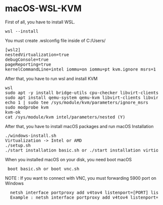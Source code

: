 # macOS-WSL-KVM

<p>First of all, you have to install WSL.</p>

<pre>wsl --install</pre>

<p>You must create .wslconfig file inside of C:/Users/<WINDOWS_USERNAME></p>

<pre>
[wsl2]
nestedVirtualization=true
debugConsole=true
pageReporting=true
kernelCommandLine=intel_iommu=on iommu=pt kvm.ignore_msrs=1 kvm-intel.nested=1 kvm-intel.ept=1 kvm-intel.emulate_invalid_guest_state=0 kvm-intel.enable_shadow_vmcs=1 kvm-intel.enable_apicv=1
</pre>

<p>After that, you have to run wsl and install KVM</p>

<pre>
wsl
sudo apt -y install bridge-utils cpu-checker libvirt-clients libvirt-daemon qemu-system qemu-kvm python3 python3-pip
sudo apt install qemu-system qemu-kvm libvirt-clients libvirt-daemon-system bridge-utils virt-manager libguestfs-tools cpu-checker
echo 1 | sudo tee /sys/module/kvm/parameters/ignore_msrs
sudo modprobe kvm
kvm-ok
cat /sys/module/kvm_intel/parameters/nested (Y)
</pre>

<p>After that, you have to install macOS packages and run macOS Installation</p>

<pre>
./windows-install.sh
Virtualization -> Intel or AMD
./setup.sh
./start_installation_basic.sh or ./start_installation_virtio.sh
</pre>

<p> When you installed macOS on your disk, you need boot macOS </p>

<pre> boot_basic.sh or boot_vnc.sh </pre>

<p> NOTE : If you want to connect with VNC, you must forwarding 5900 port on Windows</p>
<pre>
  netsh interface portproxy add v4tov4 listenport=[PORT] listenaddress=0.0.0.0 connectport=[PORT] connectaddress=[WSL_IP] 
  Example : netsh interface portproxy add v4tov4 listenport=5900 listenaddress=0.0.0.0 connectport=5900 connectaddress=172.24.155.114
</pre>
